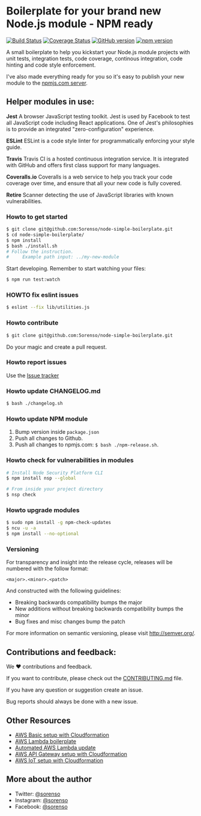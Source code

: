 # Boilerplate for your brand new Node.js module - NPM ready

[![Build Status](https://travis-ci.org/5orenso/node-simple-boilerplate.svg?branch=master)](https://travis-ci.org/5orenso/node-simple-boilerplate)
[![Coverage Status](https://coveralls.io/repos/github/5orenso/node-simple-boilerplate/badge.svg?branch=master)](https://coveralls.io/github/5orenso/node-simple-boilerplate?branch=master)
[![GitHub version](https://badge.fury.io/gh/5orenso%2Fnode-simple-boilerplate.svg)](https://badge.fury.io/gh/5orenso%2Fnode-simple-boilerplate)
[![npm version](https://badge.fury.io/js/node-simple-boilerplate.svg)](https://badge.fury.io/js/node-simple-boilerplate)

A small boilerplate to help you kickstart your Node.js module projects with unit tests, integration tests, code coverage, continous integration, code hinting and code style enforcement.

I've also made everything ready for you so it's easy to publish your new module to the [npmjs.com server](https://npmjs.com).

## Helper modules in use:

__Jest__ A browser JavaScript testing toolkit. Jest is used by Facebook to test all JavaScript code including React applications. One of Jest's philosophies is to provide an integrated "zero-configuration" experience.

__ESLint__ ESLint is a code style linter for programmatically enforcing your style guide.

__Travis__
Travis CI is a hosted continuous integration service. It is integrated with GitHub and offers first class support for many languages.

__Coveralls.io__
Coveralls is a web service to help you track your code coverage over time, and ensure that all your new code is fully covered.

__Retire__
Scanner detecting the use of JavaScript libraries with known vulnerabilities.


### Howto to get started
```bash
$ git clone git@github.com:5orenso/node-simple-boilerplate.git
$ cd node-simple-boilerplate/
$ npm install
$ bash ./install.sh
# Follow the instruction.
#     Example path input: ../my-new-module
```

Start developing. Remember to start watching your files:
```bash
$ npm run test:watch
```


### HOWTO fix eslint issues
```bash
$ eslint --fix lib/utilities.js
```


### Howto contribute

```bash
$ git clone git@github.com:5orenso/node-simple-boilerplate.git
```
Do your magic and create a pull request.


### Howto report issues
Use the [Issue tracker](https://github.com/5orenso/node-simple-boilerplate/issues)


### Howto update CHANGELOG.md
```bash
$ bash ./changelog.sh
```


### Howto update NPM module

1. Bump version inside `package.json`
2. Push all changes to Github.
3. Push all changes to npmjs.com: `$ bash ./npm-release.sh`.


### Howto check for vulnerabilities in modules
```bash
# Install Node Security Platform CLI
$ npm install nsp --global  

# From inside your project directory
$ nsp check  
```


### Howto upgrade modules
```bash
$ sudo npm install -g npm-check-updates
$ ncu -u -a
$ npm install --no-optional
```


### Versioning
For transparency and insight into the release cycle, releases will be
numbered with the follow format:

`<major>.<minor>.<patch>`

And constructed with the following guidelines:

* Breaking backwards compatibility bumps the major
* New additions without breaking backwards compatibility bumps the minor
* Bug fixes and misc changes bump the patch

For more information on semantic versioning, please visit http://semver.org/.


## Contributions and feedback:

We ❤️ contributions and feedback.

If you want to contribute, please check out the [CONTRIBUTING.md](CONTRIBUTING.md) file.

If you have any question or suggestion create an issue.

Bug reports should always be done with a new issue.


## Other Resources

* [AWS Basic setup with Cloudformation](https://github.com/5orenso/aws-cloudformation-base)
* [AWS Lambda boilerplate](https://github.com/5orenso/aws-lambda-boilerplate)
* [Automated AWS Lambda update](https://github.com/5orenso/aws-lambda-autodeploy-lambda)
* [AWS API Gateway setup with Cloudformation](https://github.com/5orenso/aws-cloudformation-api-gateway)
* [AWS IoT setup with Cloudformation](https://github.com/5orenso/aws-cloudformation-iot)


## More about the author

- Twitter: [@sorenso](https://twitter.com/sorenso)
- Instagram: [@sorenso](https://instagram.com/sorenso)
- Facebook: [@sorenso](https://facebook.com/sorenso)
